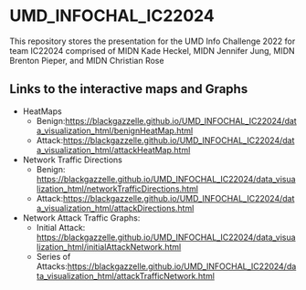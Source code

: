 # UMD_INFOCHAL_IC22024
This repository stores the presentation for the UMD Info Challenge 2022 for team IC22024 comprised of MIDN Kade Heckel, MIDN Jennifer Jung, MIDN Brenton Pieper, and MIDN Christian Rose

## Links to the interactive maps and Graphs
- HeatMaps
  - Benign:https://blackgazzelle.github.io/UMD_INFOCHAL_IC22024/data_visualization_html/benignHeatMap.html 
  - Attack:https://blackgazzelle.github.io/UMD_INFOCHAL_IC22024/data_visualization_html/attackHeatMap.html 
- Network Traffic Directions
  - Benign: https://blackgazzelle.github.io/UMD_INFOCHAL_IC22024/data_visualization_html/networkTrafficDirections.html 
  - Attack:https://blackgazzelle.github.io/UMD_INFOCHAL_IC22024/data_visualization_html/attackDirections.html 
- Network Attack Traffic Graphs:
  - Initial Attack: https://blackgazzelle.github.io/UMD_INFOCHAL_IC22024/data_visualization_html/initialAttackNetwork.html 
  - Series of Attacks:https://blackgazzelle.github.io/UMD_INFOCHAL_IC22024/data_visualization_html/attackTrafficNetwork.html 
